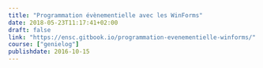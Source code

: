 ```yaml
---
title: "Programmation évènementielle avec les WinForms"
date: 2018-05-23T11:17:41+02:00
draft: false
link: "https://ensc.gitbook.io/programmation-evenementielle-winforms/"
course: ["genielog"]
publishdate: 2016-10-15
---
```

